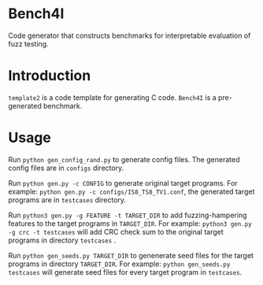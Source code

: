 # Bench4I
Code generator that constructs benchmarks for interpretable evaluation of fuzz testing.

# Introduction
`template2` is a code template for generating C code.
`Bench4I` is a pre-generated benchmark.

# Usage
Run `python gen_config_rand.py` to generate config files. The generated config files are in `configs` directory.

Run `python gen.py -c CONFIG` to generate original target programs. For example: `python gen.py -c configs/IS8_TS8_TV1.conf`, the generated target programs are in `testcases` directory.

Run `python3 gen.py -g FEATURE -t TARGET_DIR` to add fuzzing-hampering features to the target programs in `TARGET_DIR`. For example: `python3 gen.py -g crc -t testcases` will add CRC check sum to the original target programs in directory `testcases` .

Run `python gen_seeds.py TARGET_DIR` to genenerate seed files for the target programs in directory `TARGET_DIR`. For example: `python gen_seeds.py testcases` will generate seed files for every target program in `testcases`.


